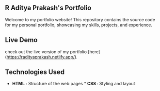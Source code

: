 <h2>R Aditya Prakash's Portfolio</h2>

Welcome to my portfolio website! This repository contains the source code for my personal portfolio, showcasing my skills, projects, and experience.

<h2>Live Demo</h2>

check out the live version of my portfolio [here] (https://radityaprakash.netlify.app/).

<h2> Technologies Used </h2>

- <b>HTML</b> : Structure of the web pages
*<b> CSS </b> : Styling and layout
